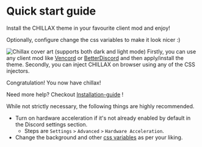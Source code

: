 # Quick start guide

<primary-label ref="stable"/>
<secondary-label ref="beta"/>

<tldr>
  <p>Install the CHILLAX theme in your favourite client mod and enjoy!</p>
  <p>Optionally, configure change the css variables to make it look nicer :)</p>
  <img src="chillaxcover.png" alt="Chillax cover art (supports both dark and light mode)"/>
</tldr>

<procedure title="To use CHILLAX there are mainly two ways:" id="procedure-id">
   <step>Firstly, you can use any client mod like <a href="https://vencord.dev">Vencord</a>
         or <a href="https://betterdiscord.app/">BetterDiscord</a> and then apply/install the theme.
  </step>
   <step>
      Secondly, you can inject CHILLAX on browser using any of the CSS injectors.
  </step>
   <p>Congratulation! You now have chillax!</p>
   <p>
     Need more help? Checkout <a href="Installation-guide.md">Installation-guide</a> !
   </p>
</procedure>

While not strictly necessary, the following things are highly recommended.

* Turn on hardware acceleration if it's not already enabled by default in the Discord settings section.
    * Steps are `Settings` `>` `Advanced` `>` `Hardware Acceleration`.
* Change the background and other [css variables](https://github.com/warrayquipsome/Chillax/blob/main/chillax.theme.css)
  as per your liking.